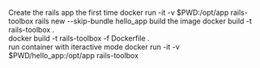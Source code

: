 Create the rails app the first time
    docker run -it -v $PWD:/opt/app rails-toolbox rails new --skip-bundle hello_app
build the image
    docker build -t rails-toolbox .  
    docker build -t rails-toolbox -f Dockerfile .  
run container with iteractive mode
    docker run -it -v $PWD/hello_app:/opt/app rails-toolbox